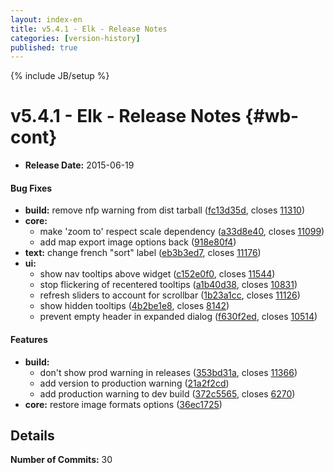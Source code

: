 ```yaml
---
layout: index-en
title: v5.4.1 - Elk - Release Notes
categories: [version-history]
published: true
---
```

{% include JB/setup %}

# v5.4.1 - Elk - Release Notes {#wb-cont}

<div class="toc"></div>

* **Release Date:** 2015-06-19


#### Bug Fixes

* **build:** remove nfp warning from dist tarball ([fc13d35d](https://github.com/RAMP-PCAR/RAMP-PCAR/commit/fc13d35d), closes [11310](http://tfs.int.ec.gc.ca:8080/tfs/DC/RAMP/_workitems/edit/11310))
* **core:**
  * make 'zoom to' respect scale dependency ([a33d8e40](https://github.com/RAMP-PCAR/RAMP-PCAR/commit/a33d8e40), closes [11099](http://tfs.int.ec.gc.ca:8080/tfs/DC/RAMP/_workitems/edit/11099))
  * add map export image options back ([918e80f4](https://github.com/RAMP-PCAR/RAMP-PCAR/commit/918e80f4))
* **text:** change french "sort" label ([eb3b3ed7](https://github.com/RAMP-PCAR/RAMP-PCAR/commit/eb3b3ed7), closes [11176](http://tfs.int.ec.gc.ca:8080/tfs/DC/RAMP/_workitems/edit/11176))
* **ui:**
  * show nav tooltips above widget ([c152e0f0](https://github.com/RAMP-PCAR/RAMP-PCAR/commit/c152e0f0), closes [11544](http://tfs.int.ec.gc.ca:8080/tfs/DC/RAMP/_workitems/edit/11544))
  * stop flickering of recentered tooltips ([a1b40d38](https://github.com/RAMP-PCAR/RAMP-PCAR/commit/a1b40d38), closes [10831](http://tfs.int.ec.gc.ca:8080/tfs/DC/RAMP/_workitems/edit/10831))
  * refresh sliders to account for scrollbar ([1b23a1cc](https://github.com/RAMP-PCAR/RAMP-PCAR/commit/1b23a1cc), closes [11126](http://tfs.int.ec.gc.ca:8080/tfs/DC/RAMP/_workitems/edit/11126))
  * show hidden tooltips ([4b2be1e8](https://github.com/RAMP-PCAR/RAMP-PCAR/commit/4b2be1e8), closes [8142](http://tfs.int.ec.gc.ca:8080/tfs/DC/RAMP/_workitems/edit/8142))
  * prevent empty header in expanded dialog ([f630f2ed](https://github.com/RAMP-PCAR/RAMP-PCAR/commit/f630f2ed), closes [10514](http://tfs.int.ec.gc.ca:8080/tfs/DC/RAMP/_workitems/edit/10514))


#### Features

* **build:**
  * don't show prod warning in releases ([353bd31a](https://github.com/RAMP-PCAR/RAMP-PCAR/commit/353bd31a), closes [11366](http://tfs.int.ec.gc.ca:8080/tfs/DC/RAMP/_workitems/edit/11366))
  * add version to production warning ([21a2f2cd](https://github.com/RAMP-PCAR/RAMP-PCAR/commit/21a2f2cd))
  * add production warning to dev build ([372c5565](https://github.com/RAMP-PCAR/RAMP-PCAR/commit/372c5565), closes [6270](http://tfs.int.ec.gc.ca:8080/tfs/DC/RAMP/_workitems/edit/6270))
* **core:** restore image formats options ([36ec1725](https://github.com/RAMP-PCAR/RAMP-PCAR/commit/36ec1725))


## Details

**Number of Commits:** 30
